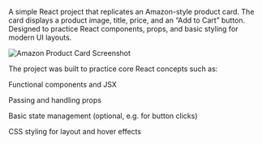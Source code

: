 A simple React project that replicates an Amazon-style product card. The card displays a product image, title, price, and an “Add to Cart” button. Designed to practice React components, props, and basic styling for modern UI layouts.

![Amazon Product Card Screenshot](main/src/assets/p1.png)

The project was built to practice core React concepts such as:

Functional components and JSX

Passing and handling props

Basic state management (optional, e.g. for button clicks)

CSS styling for layout and hover effects
